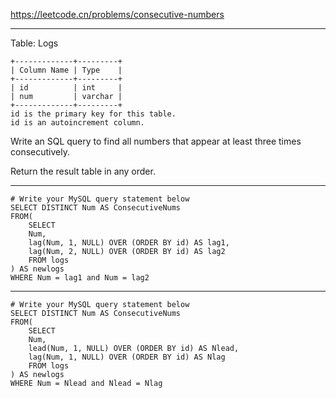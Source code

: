 https://leetcode.cn/problems/consecutive-numbers
***
Table: Logs
```
+-------------+---------+
| Column Name | Type    |
+-------------+---------+
| id          | int     |
| num         | varchar |
+-------------+---------+
id is the primary key for this table.
id is an autoincrement column.
```

Write an SQL query to find all numbers that appear at least three times consecutively.

Return the result table in any order.
***
```
# Write your MySQL query statement below
SELECT DISTINCT Num AS ConsecutiveNums
FROM(
    SELECT 
    Num,
    lag(Num, 1, NULL) OVER (ORDER BY id) AS lag1,
    lag(Num, 2, NULL) OVER (ORDER BY id) AS lag2
    FROM logs
) AS newlogs
WHERE Num = lag1 and Num = lag2
```
***
```
# Write your MySQL query statement below
SELECT DISTINCT Num AS ConsecutiveNums
FROM(
    SELECT 
    Num,
    lead(Num, 1, NULL) OVER (ORDER BY id) AS Nlead,
    lag(Num, 1, NULL) OVER (ORDER BY id) AS Nlag
    FROM logs
) AS newlogs
WHERE Num = Nlead and Nlead = Nlag
